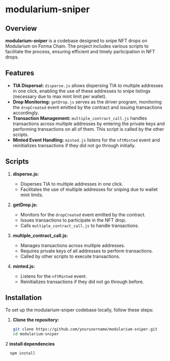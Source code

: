 # modularium-sniper

## Overview
**modularium-sniper** is a codebase designed to snipe NFT drops on Modularium on Forma Chain. The project includes various scripts to facilitate the process, ensuring efficient and timely participation in NFT drops.

## Features
- **TIA Dispersal:** `disperse.js` allows dispersing TIA to multiple addresses in one click, enabling the use of these addresses to snipe listings (necessary due to max mint limit per wallet).
- **Drop Monitoring:** `getDrop.js` serves as the driver program, monitoring the `dropCreated` event emitted by the contract and issuing transactions accordingly.
- **Transaction Management:** `multiple_contract_call.js` handles transactions across multiple addresses by entering the private keys and performing transactions on all of them. This script is called by the other scripts.
- **Minted Event Handling:** `minted.js` listens for the `nftMinted` event and reinitializes transactions if they did not go through initially.

## Scripts
1. **disperse.js:** 
   - Disperses TIA to multiple addresses in one click.
   - Facilitates the use of multiple addresses for sniping due to wallet mint limits.

2. **getDrop.js:**
   - Monitors for the `dropCreated` event emitted by the contract.
   - Issues transactions to participate in the NFT drop.
   - Calls `multiple_contract_call.js` to handle transactions.

3. **multiple_contract_call.js:**
   - Manages transactions across multiple addresses.
   - Requires private keys of all addresses to perform transactions.
   - Called by other scripts to execute transactions.

4. **minted.js:**
   - Listens for the `nftMinted` event.
   - Reinitializes transactions if they did not go through before.

## Installation
To set up the modularium-sniper codebase locally, follow these steps:

1. **Clone the repository:**
   ```bash
   git clone https://github.com/yourusername/modularium-sniper.git
   cd modularium-sniper
2 **install dependencies**
``` bash
  npm install
```
